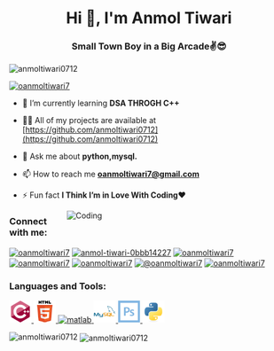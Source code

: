 <h1 align="center">Hi 👋, I'm Anmol Tiwari</h1>
<h3 align="center">Small Town Boy in a Big Arcade✌️😎</h3>

<p align="left"> <img src="https://komarev.com/ghpvc/?username=anmoltiwari0712&label=Profile%20views&color=0e75b6&style=flat" alt="anmoltiwari0712" /> </p>

<p align="left"> <a href="https://twitter.com/oanmoltiwari7" target="blank"><img src="https://img.shields.io/twitter/follow/oanmoltiwari7?logo=twitter&style=for-the-badge" alt="oanmoltiwari7" /></a> </p>

- 🌱 I’m currently learning **DSA THROGH C++**

- 👨‍💻 All of my projects are available at [https://github.com/anmoltiwari0712](https://github.com/anmoltiwari0712)

- 💬 Ask me about **python,mysql.**

- 📫 How to reach me **oanmoltiwari7@gmail.com**

- ⚡ Fun fact **I Think I’m in Love With Coding❤️**
<img align="right" alt="Coding" width="400" src="https://www.shutterstock.com/image-vector/workplace-computer-little-man-doodle-cute-1973816471">

<h3 align="left">Connect with me:</h3>
<p align="left">
<a href="https://twitter.com/oanmoltiwari7" target="blank"><img align="center" src="https://raw.githubusercontent.com/rahuldkjain/github-profile-readme-generator/master/src/images/icons/Social/twitter.svg" alt="oanmoltiwari7" height="30" width="40" /></a>
<a href="https://linkedin.com/in/anmol-tiwari-0bbb14227" target="blank"><img align="center" src="https://raw.githubusercontent.com/rahuldkjain/github-profile-readme-generator/master/src/images/icons/Social/linked-in-alt.svg" alt="anmol-tiwari-0bbb14227" height="30" width="40" /></a>
<a href="https://instagram.com/oanmoltiwari7" target="blank"><img align="center" src="https://raw.githubusercontent.com/rahuldkjain/github-profile-readme-generator/master/src/images/icons/Social/instagram.svg" alt="oanmoltiwari7" height="30" width="40" /></a>
<a href="https://www.hackerrank.com/oanmoltiwari7" target="blank"><img align="center" src="https://raw.githubusercontent.com/rahuldkjain/github-profile-readme-generator/master/src/images/icons/Social/hackerrank.svg" alt="oanmoltiwari7" height="30" width="40" /></a>
<a href="https://www.leetcode.com/oanmoltiwari7" target="blank"><img align="center" src="https://raw.githubusercontent.com/rahuldkjain/github-profile-readme-generator/master/src/images/icons/Social/leet-code.svg" alt="oanmoltiwari7" height="30" width="40" /></a>
<a href="https://www.hackerearth.com/@oanmoltiwari7" target="blank"><img align="center" src="https://raw.githubusercontent.com/rahuldkjain/github-profile-readme-generator/master/src/images/icons/Social/hackerearth.svg" alt="@oanmoltiwari7" height="30" width="40" /></a>
<a href="https://auth.geeksforgeeks.org/user/oanmoltiwari7" target="blank"><img align="center" src="https://raw.githubusercontent.com/rahuldkjain/github-profile-readme-generator/master/src/images/icons/Social/geeks-for-geeks.svg" alt="oanmoltiwari7" height="30" width="40" /></a>
</p>

<h3 align="left">Languages and Tools:</h3>
<p align="left"> <a href="https://www.w3schools.com/cpp/" target="_blank" rel="noreferrer"> <img src="https://raw.githubusercontent.com/devicons/devicon/master/icons/cplusplus/cplusplus-original.svg" alt="cplusplus" width="40" height="40"/> </a> <a href="https://www.w3.org/html/" target="_blank" rel="noreferrer"> <img src="https://raw.githubusercontent.com/devicons/devicon/master/icons/html5/html5-original-wordmark.svg" alt="html5" width="40" height="40"/> </a> <a href="https://www.mathworks.com/" target="_blank" rel="noreferrer"> <img src="https://upload.wikimedia.org/wikipedia/commons/2/21/Matlab_Logo.png" alt="matlab" width="40" height="40"/> </a> <a href="https://www.mysql.com/" target="_blank" rel="noreferrer"> <img src="https://raw.githubusercontent.com/devicons/devicon/master/icons/mysql/mysql-original-wordmark.svg" alt="mysql" width="40" height="40"/> </a> <a href="https://www.photoshop.com/en" target="_blank" rel="noreferrer"> <img src="https://raw.githubusercontent.com/devicons/devicon/master/icons/photoshop/photoshop-line.svg" alt="photoshop" width="40" height="40"/> </a> <a href="https://www.python.org" target="_blank" rel="noreferrer"> <img src="https://raw.githubusercontent.com/devicons/devicon/master/icons/python/python-original.svg" alt="python" width="40" height="40"/> </a> </p>

<p><img align="left" src="https://github-readme-stats.vercel.app/api/top-langs?username=anmoltiwari0712&show_icons=true&locale=en&layout=compact" alt="anmoltiwari0712" /></p>

<p>&nbsp;<img align="center" src="https://github-readme-stats.vercel.app/api?username=anmoltiwari0712&show_icons=true&locale=en" alt="anmoltiwari0712" /></p>

